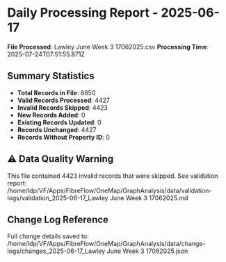 # Daily Processing Report - 2025-06-17

**File Processed**: Lawley June Week 3 17062025.csv
**Processing Time**: 2025-07-24T07:51:55.871Z

## Summary Statistics

- **Total Records in File**: 8850
- **Valid Records Processed**: 4427
- **Invalid Records Skipped**: 4423
- **New Records Added**: 0
- **Existing Records Updated**: 0
- **Records Unchanged**: 4427
- **Records Without Property ID**: 0

## ⚠️ Data Quality Warning

This file contained 4423 invalid records that were skipped.
See validation report: /home/ldp/VF/Apps/FibreFlow/OneMap/GraphAnalysis/data/validation-logs/validation_2025-06-17_Lawley June Week 3 17062025.md


## Change Log Reference

Full change details saved to: /home/ldp/VF/Apps/FibreFlow/OneMap/GraphAnalysis/data/change-logs/changes_2025-06-17_Lawley June Week 3 17062025.json
